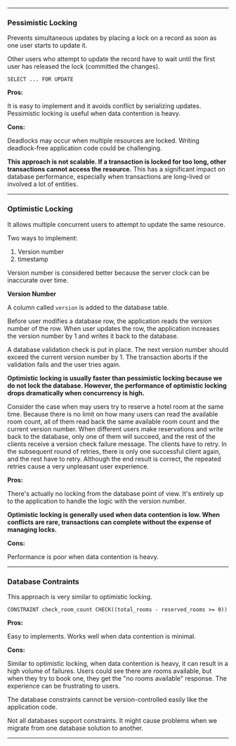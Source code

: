 
---
### Pessimistic Locking

Prevents simultaneous updates by placing a lock on a record as soon as one user starts to update it. 

Other users who attempt to update the record have to wait until the first user has released the lock (committed the changes).

`SELECT ... FOR UPDATE` 

**Pros:**

It is easy to implement and it avoids conflict by serializing updates. Pessimistic locking is useful when data contention is heavy. 

**Cons:**

Deadlocks may occur when multiple resources are locked. Writing deadlock-free application code could be challenging.

**This approach is not scalable. If a transaction is locked for too long, other transactions cannot access the resource.** This has a significant impact on database performance, especially when transactions are long-lived or involved a lot of entities.

---
### Optimistic Locking

It allows multiple concurrent users to attempt to update the same resource.

Two ways to implement:
1. Version number
2. timestamp

Version number is considered better because the server clock can be inaccurate over time.

**Version Number**

A column called `version` is added to the database table. 

Before user modifies a database row, the application reads the version number of the row. When user updates the row, the application increases the version number by 1 and writes it back to the database. 

A database validation check is put in place. The next version number should exceed the current version number by 1. The transaction aborts if the validation fails and the user tries again.

**Optimistic locking is usually faster than pessimistic locking because we do not lock the database. However, the performance of optimistic locking drops dramatically when concurrency is high.**

Consider the case when may users try to reserve a hotel room at the same time. Because there is no limit on how many users can read the available room count, all of them read back the same available room count and the current version number. When different users make reservations and write back to the database, only one of them will succeed, and the rest of the clients receive a version check failure message. The clients have to retry. In the subsequent round of retries, there is only one successful client again, and the rest have to retry. Although the end result is correct, the repeated retries cause a very unpleasant user experience.

**Pros:**

There's actually no locking from the database point of view. It's entirely up to the application to handle the logic with the version number.

**Optimistic locking is generally used when data contention is low. When conflicts are rare, transactions can complete without the expense of managing locks.** 

**Cons:**

Performance is poor when data contention is heavy. 

---
### Database Contraints

This approach is very similar to optimistic locking.

```
CONSTRAINT check_room_count CHECK((total_rooms - reserved_rooms >= 0))
```

**Pros:**

Easy to implements. Works well when data contention is minimal.

**Cons:**

Similar to optimistic locking, when data contention is heavy, it can result in a high volume of failures. Users could see there are rooms available, but when they try to book one, they get the "no rooms available" response. The experience can be frustrating to users.

The database constraints cannot be version-controlled easily like the application code. 

Not all databases support constraints. It might cause problems when we migrate from one database solution to another.

---










